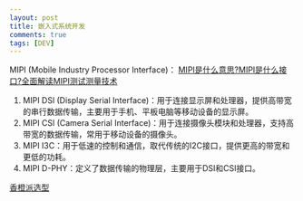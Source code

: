 ```yaml
---
layout: post
title: 嵌入式系统开发
comments: true
tags: [DEV]
---
```


MIPI (Mobile Industry Processor Interface)： [MIPI是什么意思?MIPI是什么接口?全面解读MIPI测试测量技术](https://www.eet-china.com/mp/a365565.html)

1. MIPI DSl (Display Serial Interface)：用于连接显示屏和处理器，提供高带宽的串行数据传输，主要用于手机、平板电脑等移动设备的显示屏。
2. MIPI CSl (Camera Serial Interface)：用于连接摄像头模块和处理器，支持高带宽的数据传输，常用于移动设备的摄像头。
3. MIPI I3C：用于低速的控制和通信，取代传统的I2C接口，提供更高的带宽和更低的功耗。
4. MIPI D-PHY：定义了数据传输的物理层，主要用于DSI和CSI接口。


[香橙派选型](https://blog.csdn.net/qq_29824567/article/details/143102419)
